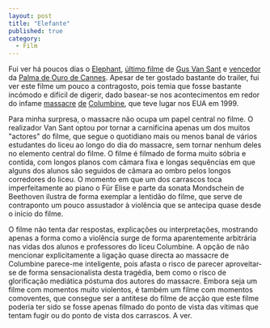 ```yaml
---
layout: post
title: "Elefante"
published: true
category:
  - Film
---
```

<p>Fui ver há poucos dias o <a href="http://www.imdb.com/title/tt0363589/">Elephant</a>, <a href="http://www.rottentomatoes.com/m/Elephant-1123443/">último filme</a> de <a href="http://www.imdb.com/name/nm0001814/">Gus Van Sant</a> e <a href="http://www.usatoday.com/life/movies/movieawards/2003-05-25-cannes_x.htm">vencedor</a> da <a href="http://www.festival-cannes.fr/default3.php">Palma de Ouro de Cannes</a>. Apesar de ter gostado bastante do trailer, fui ver este filme um pouco a contragosto, pois temia que fosse bastante incómodo e difícil de digerir, dado basear-se nos acontecimentos em redor do infame <a href="http://www.knowgangs.com/school_resources/menu_002.htm">massacre</a> <a href="http://www.salon.com/news/feature/1999/09/23/columbine/">de</a> <a href="http://www.salon.com/news/special/littleton/">Columbine</a>, que teve lugar nos EUA em 1999.</p>

<p>Para minha surpresa, o massacre não ocupa um papel central no filme. O realizador Van Sant optou por tornar a carnificina apenas um dos muitos "actores" do filme, que segue o quotidiano mais ou menos banal de vários estudantes do liceu ao longo do dia do massacre, sem tornar nenhum deles no elemento central do filme. O filme é filmado de forma muito sóbria e contida, com longos planos com câmara fixa e longas sequências em que alguns dos alunos são seguidos de câmara ao ombro pelos longos corredores do liceu. O momento em que um dos carrascos toca imperfeitamente ao piano o Für Elise e parte da sonata Mondschein de Beethoven ilustra de forma exemplar a lentidão do filme, que serve de contraponto um pouco assustador à violência que se antecipa quase desde o início do filme.</p>

<p>O filme não tenta dar respostas, explicações ou interpretações, mostrando apenas a forma como a violência surge de forma aparentemente arbitrária nas vidas dos alunos e professores do liceu Columbine. A opção de não mencionar explicitamente a ligação quase directa ao massacre de Columbine parece-me inteligente, pois afasta o risco de parecer aproveitar-se de forma sensacionalista desta tragédia, bem como o risco de glorificação mediática póstuma dos autores do massacre. Embora seja um filme com momentos muito violentos, é também um filme com momentos comoventes, que consegue ser a antítese do filme de acção que este filme poderia ter sido se fosse apenas filmado do ponto de vista das vítimas que tentam fugir ou do ponto de vista dos carrascos. A ver.</p>

